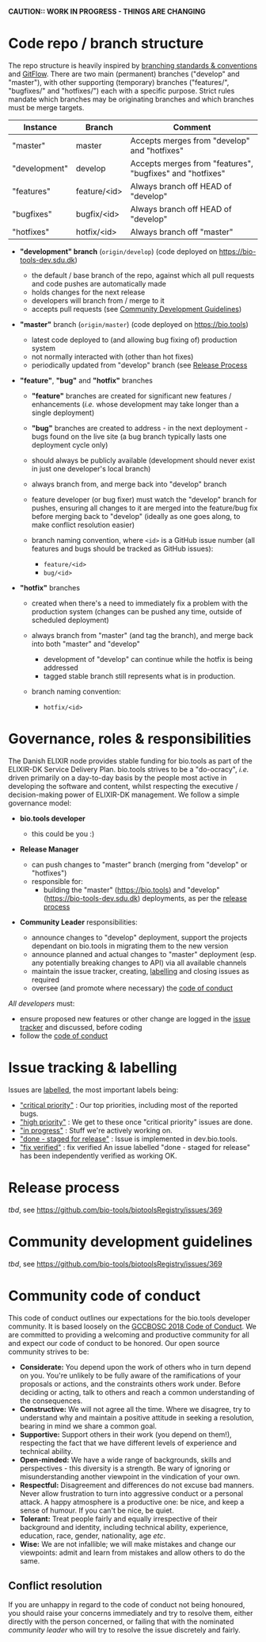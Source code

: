 **CAUTION:: WORK IN PROGRESS - THINGS ARE CHANGING**


# Code repo / branch structure
The repo structure is heavily inspired by [branching standards & conventions](https://gist.github.com/digitaljhelms/4287848) and [GitFlow](https://datasift.github.io/gitflow/IntroducingGitFlow.html).  There are two main (permanent) branches ("develop" and "master"), with other supporting (temporary) branches ("features/<id>", "bugfixes/<id>" and "hotfixes/<id>") each with a specific purpose. Strict rules mandate which branches may be originating branches and which branches must be merge targets.


Instance     | Branch         | Comment
-----------  | ------         | -------
"master"     | master         | Accepts merges from "develop" and "hotfixes"
"development"        | develop         | Accepts merges from "features", "bugfixes" and "hotfixes"
"features"   | feature/\<id\> | Always branch off HEAD of "develop"
"bugfixes"   | bugfix/\<id\>  | Always branch off HEAD of "develop"
"hotfixes"   | hotfix/\<id\>  | Always branch off "master"


- **"development" branch** (`origin/develop`) (code deployed on https://bio-tools-dev.sdu.dk) 
  - the default / base branch of the repo, against which all pull requests and code pushes are automatically made
  - holds changes for the next release
  - developers will branch from / merge to it
  - accepts pull requests (see [Community Development Guidelines](https://github.com/bio-tools/biotoolsRegistry/blob/master/contribution.md#community-development-guidelines))

- **"master"** branch (`origin/master`) (code deployed on https://bio.tools) 
  - latest code deployed to (and allowing bug fixing of) production system
  - not normally interacted with (other than hot fixes)
  - periodically updated from "develop" branch (see [Release Process](https://github.com/bio-tools/biotoolsRegistry/blob/master/contribution.md#release-process)
- **"feature"**, **"bug"** and **"hotfix"** branches
  - **"feature"** branches are created for significant new features / enhancements (*i.e.* whose development may take longer than a single deployment) 
  - **"bug"** branches are created to address - in the next deployment - bugs found on the live site (a bug branch typically lasts one deployment cycle only)
  - should always be publicly available (development should never exist in just one developer's local branch)
  - always branch from, and merge back into "develop" branch
  - feature developer (or bug fixer) must watch the "develop" branch for pushes, ensuring all changes to it are merged into the feature/bug fix before merging back to "develop" (ideally as one goes along, to make conflict resolution easier)
  - branch naming convention, where `<id>` is a GitHub issue number (all features and bugs should be tracked as GitHub issues):

    - `feature/<id>`
    - `bug/<id>`

- **"hotfix"** branches
  - created when there's a need to immediately fix a problem with the production system (changes can be pushed any time, outside of scheduled deployment)
  - always branch from "master" (and tag the branch), and merge back into both "master" and "develop"

    - development of "develop" can continue while the hotfix is being addressed
    - tagged stable branch still represents what is in production.
    
  - branch naming convention:

    - `hotfix/<id>`

# Governance, roles & responsibilities
The Danish ELIXIR node provides stable funding for bio.tools as part of the ELIXIR-DK Service Delivery Plan.  bio.tools strives to be a "do-ocracy", *i.e.* driven primarily on a day-to-day basis by the people most active in developing the software and content, whilst respecting the executive / decision-making power of ELIXIR-DK management.  We follow a simple governance model:

- **bio.tools developer**
  - this could be you :)

- **Release Manager**

  - can push changes to "master" branch (merging from "develop" or "hotfixes")
  - responsible for:
    - building the "master" (https://bio.tools) and "develop" (https://bio-tools-dev.sdu.dk) deployments, as per the [release process](https://github.com/bio-tools/biotoolsRegistry/blob/master/contribution.md#release-process)


- **Community Leader** responsibilities:

  - announce changes to "develop" deployment, support the projects dependant on bio.tools in migrating them to the new version
  - announce planned and actual changes to "master" deployment (esp. any potentially breaking changes to API) via all available channels
  - maintain the issue tracker, creating, [labelling](https://github.com/bio-tools/biotoolsRegistry/blob/master/contribution.md#issue-tracking--labelling) and closing issues as required
  - oversee (and promote where necessary) the [code of conduct](https://github.com/bio-tools/biotoolsRegistry/blob/master/contribution.md#community-code-of-conduct) 

*All developers* must:

  - ensure proposed new features or other change are logged in the [issue tracker](https://github.com/bio-tools/biotoolsregistry/issues) and discussed, before coding
  - follow the [code of conduct](https://github.com/bio-tools/biotoolsRegistry/blob/master/contribution.md#community-code-of-conduct)  


# Issue tracking & labelling
Issues are [labelled](https://github.com/bio-tools/biotoolsregistry/labels), the most important labels being:
- ["critical priority"](https://github.com/bio-tools/biotoolsRegistry/labels/critical%20priority) : Our top priorities, including most of the reported bugs.
- ["high priority"](https://github.com/bio-tools/biotoolsRegistry/labels/high%20priority) : We get to these once "critical priority" issues are done.
- ["in progress"](https://github.com/bio-tools/biotoolsRegistry/labels/in%20progress) : Stuff we're actively working on.
- ["done - staged for release"](https://github.com/bio-tools/biotoolsRegistry/labels/done%20-%20staged%20for%20release) : Issue is implemented in dev.bio.tools.
- ["fix verified"](https://github.com/bio-tools/biotoolsRegistry/labels/fix%20verified) : fix verified An issue labelled "done - staged for release" has been independently verified as working OK.


# Release process
*tbd*, see https://github.com/bio-tools/biotoolsRegistry/issues/369


# Community development guidelines 
*tbd*, see https://github.com/bio-tools/biotoolsRegistry/issues/369



# Community code of conduct

This code of conduct outlines our expectations for the bio.tools developer community.  It is based loosely on the [GCCBOSC 2018 Code of Conduct](https://galaxyproject.org/events/gccbosc2018/code-of-conduct/#gccbosc-2018-code-of-conduct).  We are committed to providing a welcoming and productive community for all and expect our code of conduct to be honored.  Our open source community strives to be:

- **Considerate:** You depend upon the work of others who in turn depend on you.  You're unlikely to be fully aware of the ramifications of your proposals or actions, and the constraints others work under.  Before deciding or acting, talk to others and reach a common understanding of the consequences. 
- **Constructive:** We will not agree all the time.  Where we disagree, try to understand why and maintain a positive attitude in seeking a resolution, bearing in mind we share a common goal.
- **Supportive:**  Support others in their work (you depend on them!), respecting the fact that we have different levels of experience and technical ability.
- **Open-minded:** We have a wide range of backgrounds, skills and perspectives -  this diversity is a strength.  Be wary of ignoring or misunderstanding another viewpoint in the vindication of your own.
- **Respectful:** Disagreement and differences do not excuse bad manners. Never allow frustration to turn into aggressive conduct or a personal attack.  A happy atmosphere is a productive one:  be nice, and keep a sense of humour.  If you can't be nice, be quiet.
- **Tolerant:**  Treat people fairly and equally irrespective of their background and identity, including technical ability, experience, education, race, gender, nationality, age *etc*.
- **Wise:** We are not infallible; we will make mistakes and change our viewpoints: admit and learn from mistakes and allow others to do the same.  

## Conflict resolution
If you are unhappy in regard to the code of conduct not being honoured, you should raise your concerns immediately and try to resolve them, either directly with the person concerned, or failing that with the nominated *community leader* who will try to resolve the issue discretely and fairly. 
